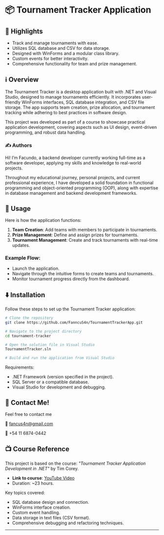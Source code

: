 # 📦 Tournament Tracker Application

## 🌟 Highlights

- Track and manage tournaments with ease.
- Utilizes SQL database and CSV for data storage.
- Designed with WinForms and a modular class library.
- Custom events for better interactivity.
- Comprehensive functionality for team and prize management.

## ℹ️ Overview

The Tournament Tracker is a desktop application built with .NET and Visual Studio, designed to manage tournaments efficiently. It incorporates user-friendly WinForms interfaces, SQL database integration, and CSV file storage. The app supports team creation, prize allocation, and tournament tracking while adhering to best practices in software design.

This project was developed as part of a course to showcase practical application development, covering aspects such as UI design, event-driven programming, and robust data handling.

### ✍️ Authors

Hi! I’m Facundo, a backend developer currently working full-time as a software developer, applying my skills and knowledge to real-world projects.

Throughout my educational journey, personal projects, and current professional experience, I have developed a solid foundation in functional programming and object-oriented programming (OOP), along with expertise in database management and backend development frameworks.

## 🚀 Usage

Here is how the application functions:

1. **Team Creation**: Add teams with members to participate in tournaments.
2. **Prize Management**: Define and assign prizes for tournaments.
3. **Tournament Management**: Create and track tournaments with real-time updates.

### Example Flow:

- Launch the application.
- Navigate through the intuitive forms to create teams and tournaments.
- Monitor tournament progress directly from the dashboard.

## ⬇️ Installation

Follow these steps to set up the Tournament Tracker application:

```bash
# Clone the repository
git clone https://github.com/FanncuS4n/TournamentTrackerApp.git

# Navigate to the project directory
cd tournament-tracker

# Open the solution file in Visual Studio
TournamentTracker.sln

# Build and run the application from Visual Studio
```

Requirements:
- .NET Framework (version specified in the project).
- SQL Server or a compatible database.
- Visual Studio for development and debugging.

## 💭 Contact Me!
Feel free to contact me 

📩 fancus4n@gmail.com 

📱 +54 11 6874-0442

## 📺 Course Reference

This project is based on the course: *"Tournament Tracker Application Development in .NET"* by Tim Corey.

- **Link to course**: [YouTube Video](https://www.youtube.com/watch?v=wfWxdh-_k_4)
- Duration: ~23 hours.

Key topics covered:
- SQL database design and connection.
- WinForms interface creation.
- Custom event handling.
- Data storage in text files (CSV format).
- Comprehensive debugging and refactoring techniques.

---

